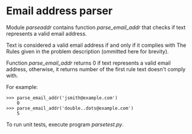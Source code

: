 # Email address parser
Module *parseaddr* contains function *parse_email_addr* that checks if text
represents a valid email address.

Text is considered a valid email address if and only if it complies with The
Rules given in the problem description (ommitted here for brevity).

Function *parse_email_addr* returns 0 if text represents a valid email address,
otherwise, it returns number of the first rule text doesn't comply with.

For example:
```
>>> parse_email_addr('jsmith@example.com')
    0
>>> parse_email_addr('double..dots@example.com')
    5
```

To run unit tests, execute program *parsetest.py*.
